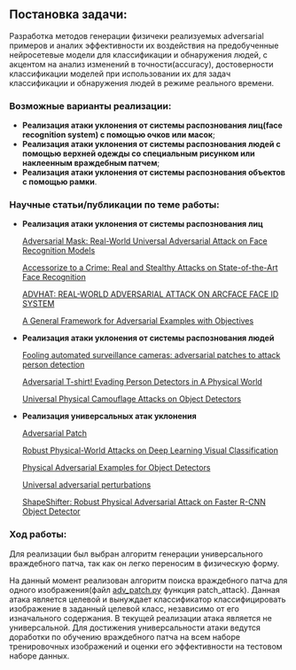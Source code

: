## Постановка задачи:

Разработка методов генерации физичеки реализуемых adversarial примеров и аналих эффективности их воздействия на предобученные нейросетевые модели для классификации и обнаружения людей, с акцентом на анализ изменений в точности(accuracy), достоверности классификации моделей при использовании их для задач классификации и обнаружения людей в режиме реального времени.

### Возможные варианты реализации:

- **Реализация атаки уклонения от системы распознования лиц(face recognition system) с помощью очков или масок**;
- **Реализация атаки уклонения от системы распознования людей с помощью верхней одежды со специальным рисунком или наклеенным враждебным патчем**;
- **Реализация атаки уклонения от системы распознования объектов с помощью рамки**.

### Научные статьи/публикации по теме работы:

- **Реализация атаки уклонения от системы распознования лиц**<br>

  [Adversarial Mask: Real-World Universal Adversarial Attack on Face Recognition Models](https://arxiv.org/pdf/2111.10759)

  [Accessorize to a Crime: Real and Stealthy Attacks on State-of-the-Art Face Recognition](https://dl.acm.org/doi/pdf/10.1145/2976749.2978392)

  [ADVHAT: REAL-WORLD ADVERSARIAL ATTACK ON ARCFACE FACE ID SYSTEM](https://arxiv.org/pdf/1908.08705)

  [A General Framework for Adversarial Examples with Objectives](https://dl.acm.org/doi/pdf/10.1145/3317611)

- **Реализация атаки уклонения от системы распознования людей**<br>

  [Fooling automated surveillance cameras: adversarial patches to attack person detection](https://arxiv.org/pdf/1904.08653)

  [Adversarial T-shirt! Evading Person Detectors in A Physical World](https://arxiv.org/pdf/1910.11099)

  [Universal Physical Camouflage Attacks on Object Detectors](https://arxiv.org/pdf/1909.04326)
  
- **Реализация универсальных атак уклонения**<br>

  [Adversarial Patch](https://arxiv.org/pdf/1712.09665)

  [Robust Physical-World Attacks on Deep Learning Visual Classification](https://arxiv.org/pdf/1707.08945)

  [Physical Adversarial Examples for Object Detectors](https://arxiv.org/pdf/1807.07769)

  [Universal adversarial perturbations](https://arxiv.org/pdf/1610.08401)

  [ShapeShifter: Robust Physical Adversarial Attack on Faster R-CNN Object Detector](https://arxiv.org/pdf/1804.05810)
  

### Ход работы:

Для реализации был выбран алгоритм генерации универсального враждебного патча, так как он легко переносим в физическую форму. 

На данный момент реализован алгоритм поиска враждебного патча для одного изображения(файл [adv_patch.py](adv_patch.py) функция patch_attack). Данная атака является целевой и вынуждает классификатор классифицировать изображение в заданный целевой класс, независимо от его изначального содержания. В текущей реализации атака является не универсальной.
Для достижения универсальности атаки ведутся доработки по обучению враждебного патча на всем наборе тренировочных изображений и оценки его эффективности на тестовом наборе данных.




